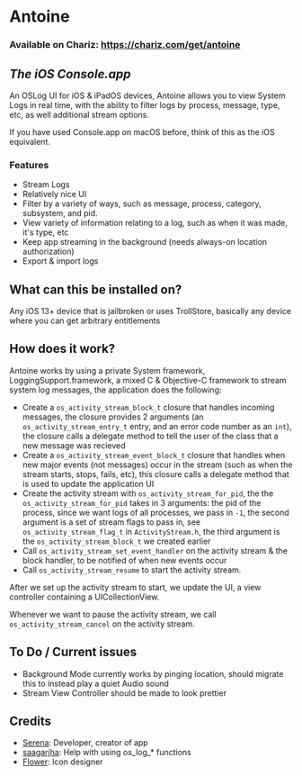 # Antoine
### Available on Chariz: https://chariz.com/get/antoine
## *The iOS Console.app*
An OSLog UI for iOS & iPadOS devices, Antoine allows you to view System Logs in real time, with the ability to filter logs by process, message, type, etc, as well additional stream options.

If you have used Console.app on macOS before, think of this as the iOS equivalent.

### Features
- Stream Logs
- Relatively nice UI
- Filter by a variety of ways, such as message, process, category, subsystem, and pid.
- View variety of information relating to a log, such as when it was made, it's type, etc
- Keep app streaming in the background (needs always-on location authorization)
- Export & import logs

## What can this be installed on?
Any iOS 13+ device that is jailbroken or uses TrollStore, basically any device where you can get arbitrary entitlements

## How does it work?
Antoine works by using a private System framework, LoggingSupport.framework, a mixed C & Objective-C framework to stream system log messages, the application does the following:
- Create a ``os_activity_stream_block_t`` closure that handles incoming messages, the closure provides 2 arguments (an `os_activity_stream_entry_t` entry, and an error code number as an `int`), the closure calls a delegate method to tell the user of the class that a new message was recieved
- Create a `os_activity_stream_event_block_t` closure that handles when new major events (not messages) occur in the stream (such as when the stream starts, stops, fails, etc), this closure calls a delegate method that is used to update the application UI
- Create the activity stream with `os_activity_stream_for_pid`, the the `os_activity_stream_for_pid` takes in 3 arguments: the pid of the process, since we want logs of all processes, we pass in `-1`, the second argument is a set of stream flags to pass in, see `os_activity_stream_flag_t` in `ActivityStream.h`, the third argument is the `os_activity_stream_block_t` we created earlier
- Call `os_activity_stream_set_event_handler` on the activity stream & the block handler, to be notified of when new events occur
- Call `os_activity_stream_resume` to start the activity stream.

After we set up the activity stream to start, we update the UI, a view controller containing a UICollectionView.

Whenever we want to pause the activity stream, we call `os_activity_stream_cancel` on the activity stream.

## To Do / Current issues 
- Background Mode currently works by pinging location, should migrate this to instead play a quiet Audio sound
- Stream View Controller should be made to look prettier

## Credits
- [Serena](https://twitter.com/CoreSerena): Developer, creator of app
- [saagarjha](https://federated.saagarjha.com/users/saagar): Help with using os_log_* functions
- [Flower](https://twitter.com/flowerible): Icon designer
